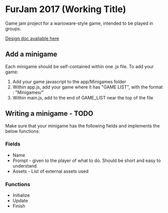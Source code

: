 # FurJam 2017 (Working Title)
Game jam project for a warioware-style game, intended to be played in groups.

[Design doc avaliable here](https://docs.google.com/document/d/1ewmq7GdoQ8Ea04ZrxCxn6__6EbJC-srv6jw_QeV6Xhg/)


## Add a minigame

Each minigame should be self-contained within one .js file. To add your game:

1. Add your game javascript to the app/Minigames folder
2. Within app.js, add your game where it has "GAME LIST", with the format <GameName>: "Minigames/<GameFileName>"
3. Within main.js, add <GameName> to the end of GAME_LIST near the top of the file


## Writing a minigame - TODO
Make sure that your minigame has the following fields and implements the below functions:

### Fields
* Name
* Prompt - given to the player of what to do. Should be short and easy to understand.
* Assets - List of external assets used

### Functions
* Initialize
* Update
* Finish